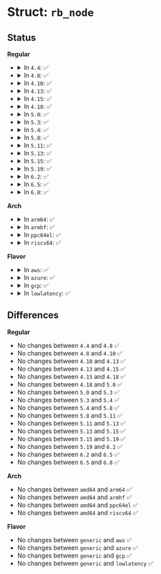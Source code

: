# Struct: <code>rb_node</code>

## Status
<b>Regular</b>
<ul>
<li>
<details>
<summary>In <code>4.4</code>: ✅</summary>

```c
struct rb_node {
    long unsigned int __rb_parent_color;
    struct rb_node *rb_right;
    struct rb_node *rb_left;
};
```
</details>
</li>
<li>
<details>
<summary>In <code>4.8</code>: ✅</summary>

```c
struct rb_node {
    long unsigned int __rb_parent_color;
    struct rb_node *rb_right;
    struct rb_node *rb_left;
};
```
</details>
</li>
<li>
<details>
<summary>In <code>4.10</code>: ✅</summary>

```c
struct rb_node {
    long unsigned int __rb_parent_color;
    struct rb_node *rb_right;
    struct rb_node *rb_left;
};
```
</details>
</li>
<li>
<details>
<summary>In <code>4.13</code>: ✅</summary>

```c
struct rb_node {
    long unsigned int __rb_parent_color;
    struct rb_node *rb_right;
    struct rb_node *rb_left;
};
```
</details>
</li>
<li>
<details>
<summary>In <code>4.15</code>: ✅</summary>

```c
struct rb_node {
    long unsigned int __rb_parent_color;
    struct rb_node *rb_right;
    struct rb_node *rb_left;
};
```
</details>
</li>
<li>
<details>
<summary>In <code>4.18</code>: ✅</summary>

```c
struct rb_node {
    long unsigned int __rb_parent_color;
    struct rb_node *rb_right;
    struct rb_node *rb_left;
};
```
</details>
</li>
<li>
<details>
<summary>In <code>5.0</code>: ✅</summary>

```c
struct rb_node {
    long unsigned int __rb_parent_color;
    struct rb_node *rb_right;
    struct rb_node *rb_left;
};
```
</details>
</li>
<li>
<details>
<summary>In <code>5.3</code>: ✅</summary>

```c
struct rb_node {
    long unsigned int __rb_parent_color;
    struct rb_node *rb_right;
    struct rb_node *rb_left;
};
```
</details>
</li>
<li>
<details>
<summary>In <code>5.4</code>: ✅</summary>

```c
struct rb_node {
    long unsigned int __rb_parent_color;
    struct rb_node *rb_right;
    struct rb_node *rb_left;
};
```
</details>
</li>
<li>
<details>
<summary>In <code>5.8</code>: ✅</summary>

```c
struct rb_node {
    long unsigned int __rb_parent_color;
    struct rb_node *rb_right;
    struct rb_node *rb_left;
};
```
</details>
</li>
<li>
<details>
<summary>In <code>5.11</code>: ✅</summary>

```c
struct rb_node {
    long unsigned int __rb_parent_color;
    struct rb_node *rb_right;
    struct rb_node *rb_left;
};
```
</details>
</li>
<li>
<details>
<summary>In <code>5.13</code>: ✅</summary>

```c
struct rb_node {
    long unsigned int __rb_parent_color;
    struct rb_node *rb_right;
    struct rb_node *rb_left;
};
```
</details>
</li>
<li>
<details>
<summary>In <code>5.15</code>: ✅</summary>

```c
struct rb_node {
    long unsigned int __rb_parent_color;
    struct rb_node *rb_right;
    struct rb_node *rb_left;
};
```
</details>
</li>
<li>
<details>
<summary>In <code>5.19</code>: ✅</summary>

```c
struct rb_node {
    long unsigned int __rb_parent_color;
    struct rb_node *rb_right;
    struct rb_node *rb_left;
};
```
</details>
</li>
<li>
<details>
<summary>In <code>6.2</code>: ✅</summary>

```c
struct rb_node {
    long unsigned int __rb_parent_color;
    struct rb_node *rb_right;
    struct rb_node *rb_left;
};
```
</details>
</li>
<li>
<details>
<summary>In <code>6.5</code>: ✅</summary>

```c
struct rb_node {
    long unsigned int __rb_parent_color;
    struct rb_node *rb_right;
    struct rb_node *rb_left;
};
```
</details>
</li>
<li>
<details>
<summary>In <code>6.8</code>: ✅</summary>

```c
struct rb_node {
    long unsigned int __rb_parent_color;
    struct rb_node *rb_right;
    struct rb_node *rb_left;
};
```
</details>
</li>
</ul>
<b>Arch</b>
<ul>
<li>
<details>
<summary>In <code>arm64</code>: ✅</summary>

```c
struct rb_node {
    long unsigned int __rb_parent_color;
    struct rb_node *rb_right;
    struct rb_node *rb_left;
};
```
</details>
</li>
<li>
<details>
<summary>In <code>armhf</code>: ✅</summary>

```c
struct rb_node {
    long unsigned int __rb_parent_color;
    struct rb_node *rb_right;
    struct rb_node *rb_left;
};
```
</details>
</li>
<li>
<details>
<summary>In <code>ppc64el</code>: ✅</summary>

```c
struct rb_node {
    long unsigned int __rb_parent_color;
    struct rb_node *rb_right;
    struct rb_node *rb_left;
};
```
</details>
</li>
<li>
<details>
<summary>In <code>riscv64</code>: ✅</summary>

```c
struct rb_node {
    long unsigned int __rb_parent_color;
    struct rb_node *rb_right;
    struct rb_node *rb_left;
};
```
</details>
</li>
</ul>
<b>Flavor</b>
<ul>
<li>
<details>
<summary>In <code>aws</code>: ✅</summary>

```c
struct rb_node {
    long unsigned int __rb_parent_color;
    struct rb_node *rb_right;
    struct rb_node *rb_left;
};
```
</details>
</li>
<li>
<details>
<summary>In <code>azure</code>: ✅</summary>

```c
struct rb_node {
    long unsigned int __rb_parent_color;
    struct rb_node *rb_right;
    struct rb_node *rb_left;
};
```
</details>
</li>
<li>
<details>
<summary>In <code>gcp</code>: ✅</summary>

```c
struct rb_node {
    long unsigned int __rb_parent_color;
    struct rb_node *rb_right;
    struct rb_node *rb_left;
};
```
</details>
</li>
<li>
<details>
<summary>In <code>lowlatency</code>: ✅</summary>

```c
struct rb_node {
    long unsigned int __rb_parent_color;
    struct rb_node *rb_right;
    struct rb_node *rb_left;
};
```
</details>
</li>
</ul>

## Differences
<b>Regular</b>
<ul>
<li>
No changes between <code>4.4</code> and <code>4.8</code> ✅
</li>
<li>
No changes between <code>4.8</code> and <code>4.10</code> ✅
</li>
<li>
No changes between <code>4.10</code> and <code>4.13</code> ✅
</li>
<li>
No changes between <code>4.13</code> and <code>4.15</code> ✅
</li>
<li>
No changes between <code>4.15</code> and <code>4.18</code> ✅
</li>
<li>
No changes between <code>4.18</code> and <code>5.0</code> ✅
</li>
<li>
No changes between <code>5.0</code> and <code>5.3</code> ✅
</li>
<li>
No changes between <code>5.3</code> and <code>5.4</code> ✅
</li>
<li>
No changes between <code>5.4</code> and <code>5.8</code> ✅
</li>
<li>
No changes between <code>5.8</code> and <code>5.11</code> ✅
</li>
<li>
No changes between <code>5.11</code> and <code>5.13</code> ✅
</li>
<li>
No changes between <code>5.13</code> and <code>5.15</code> ✅
</li>
<li>
No changes between <code>5.15</code> and <code>5.19</code> ✅
</li>
<li>
No changes between <code>5.19</code> and <code>6.2</code> ✅
</li>
<li>
No changes between <code>6.2</code> and <code>6.5</code> ✅
</li>
<li>
No changes between <code>6.5</code> and <code>6.8</code> ✅
</li>
</ul>
<b>Arch</b>
<ul>
<li>
No changes between <code>amd64</code> and <code>arm64</code> ✅
</li>
<li>
No changes between <code>amd64</code> and <code>armhf</code> ✅
</li>
<li>
No changes between <code>amd64</code> and <code>ppc64el</code> ✅
</li>
<li>
No changes between <code>amd64</code> and <code>riscv64</code> ✅
</li>
</ul>
<b>Flavor</b>
<ul>
<li>
No changes between <code>generic</code> and <code>aws</code> ✅
</li>
<li>
No changes between <code>generic</code> and <code>azure</code> ✅
</li>
<li>
No changes between <code>generic</code> and <code>gcp</code> ✅
</li>
<li>
No changes between <code>generic</code> and <code>lowlatency</code> ✅
</li>
</ul>
